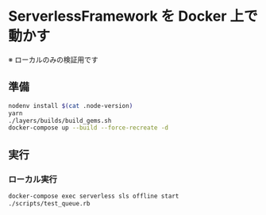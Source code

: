 # ServerlessFramework を Docker 上で動かす

※ ローカルのみの検証用です

## 準備

```bash
nodenv install $(cat .node-version)
yarn
./layers/builds/build_gems.sh
docker-compose up --build --force-recreate -d
```

## 実行

### ローカル実行

```bash
docker-compose exec serverless sls offline start
./scripts/test_queue.rb
```
